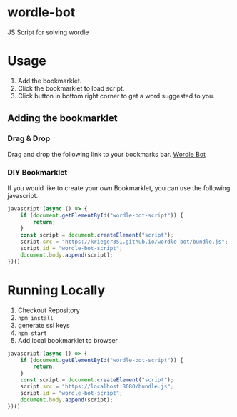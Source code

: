 # wordle-bot

JS Script for solving wordle

# Usage
1. Add the bookmarklet.
2. Click the bookmarklet to load script.
3. Click button in bottom right corner to get a word suggested to you.

## Adding the bookmarklet
### Drag & Drop
Drag and drop the following link to your bookmarks bar.
<a href="javascript:%28async%20%28%29%20%3D%3E%20%7B%0A%20%20%20%20if%20%28document.getElementById%28%22wordle-bot-script%22%29%29%20%7B%0A%20%20%20%20%20%20%20%20return%3B%0A%20%20%20%20%7D%0A%20%20%20%20const%20script%20%3D%20document.createElement%28%22script%22%29%3B%0A%20%20%20%20script.src%20%3D%20%22https%3A%2F%2Fkrieger351.github.io%2Fwordle-bot%2Fbundle.js%22%3B%0A%20%20%20%20script.id%20%3D%20%22wordle-bot-script%22%3B%0A%20%20%20%20document.body.append%28script%29%3B%0A%7D%29%28%29">Wordle Bot</a>

### DIY Bookmarklet
If you would like to create your own Bookmarklet, you can use the following javascript.
```javascript
javascript:(async () => {
    if (document.getElementById("wordle-bot-script")) {
        return;
    }
    const script = document.createElement("script");
    script.src = "https://krieger351.github.io/wordle-bot/bundle.js";
    script.id = "wordle-bot-script";
    document.body.append(script);
})()
```

# Running Locally
1. Checkout Repository
2. `npm install`
3. generate ssl keys
4. `npm start`
5. Add local bookmarklet to browser
```javascript
javascript:(async () => {
    if (document.getElementById("wordle-bot-script")) {
        return;
    }
    const script = document.createElement("script");
    script.src = "https://localhost:8080/bundle.js";
    script.id = "wordle-bot-script";
    document.body.append(script);
})()
```